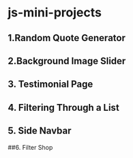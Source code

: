 # js-mini-projects

## 1.Random Quote Generator

## 2.Background Image Slider

## 3. Testimonial Page

## 4. Filtering Through a List

## 5. Side Navbar

##6. Filter Shop
